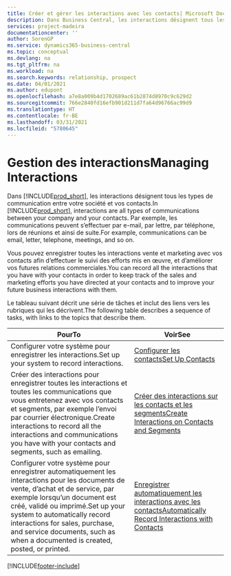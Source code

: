 ```yaml
---
title: Créer et gérer les interactions avec les contacts| Microsoft Docs
description: Dans Business Central, les interactions désignent tous les types de communication entre votre société et vos contacts. Par exemple, les communications peuvent s’effectuer par e-mail, par lettre, par téléphone, lors de réunions et ainsi de suite.
services: project-madeira
documentationcenter: ''
author: SorenGP
ms.service: dynamics365-business-central
ms.topic: conceptual
ms.devlang: na
ms.tgt_pltfrm: na
ms.workload: na
ms.search.keywords: relationship, prospect
ms.date: 04/01/2021
ms.author: edupont
ms.openlocfilehash: a7e8a009b4d1702689ac61b2874d8970c9c629d2
ms.sourcegitcommit: 766e2840fd16efb901d211d7fa64d96766ac99d9
ms.translationtype: HT
ms.contentlocale: fr-BE
ms.lasthandoff: 03/31/2021
ms.locfileid: "5780645"
---
```

# <a name="managing-interactions"></a><span data-ttu-id="b8064-104">Gestion des interactions</span><span class="sxs-lookup"><span data-stu-id="b8064-104">Managing Interactions</span></span>
<span data-ttu-id="b8064-105">Dans [!INCLUDE[prod_short](includes/prod_short.md)], les interactions désignent tous les types de communication entre votre société et vos contacts.</span><span class="sxs-lookup"><span data-stu-id="b8064-105">In [!INCLUDE[prod_short](includes/prod_short.md)], interactions are all types of communications between your company and your contacts.</span></span> <span data-ttu-id="b8064-106">Par exemple, les communications peuvent s’effectuer par e-mail, par lettre, par téléphone, lors de réunions et ainsi de suite.</span><span class="sxs-lookup"><span data-stu-id="b8064-106">For example, communications can be email, letter, telephone, meetings, and so on.</span></span>

<span data-ttu-id="b8064-107">Vous pouvez enregistrer toutes les interactions vente et marketing avec vos contacts afin d’effectuer le suivi des efforts mis en œuvre, et d’améliorer vos futures relations commerciales.</span><span class="sxs-lookup"><span data-stu-id="b8064-107">You can record all the interactions that you have with your contacts in order to keep track of the sales and marketing efforts you have directed at your contacts and to improve your future business interactions with them.</span></span>

<span data-ttu-id="b8064-108">Le tableau suivant décrit une série de tâches et inclut des liens vers les rubriques qui les décrivent.</span><span class="sxs-lookup"><span data-stu-id="b8064-108">The following table describes a sequence of tasks, with links to the topics that describe them.</span></span>

| <span data-ttu-id="b8064-109">Pour</span><span class="sxs-lookup"><span data-stu-id="b8064-109">To</span></span> | <span data-ttu-id="b8064-110">Voir</span><span class="sxs-lookup"><span data-stu-id="b8064-110">See</span></span> |
| --- | --- |
| <span data-ttu-id="b8064-111">Configurer votre système pour enregistrer les interactions.</span><span class="sxs-lookup"><span data-stu-id="b8064-111">Set up your system to record interactions.</span></span> |[<span data-ttu-id="b8064-112">Configurer les contacts</span><span class="sxs-lookup"><span data-stu-id="b8064-112">Set Up Contacts</span></span>](marketing-setup-contacts.md) |
|<span data-ttu-id="b8064-113">Créer des interactions pour enregistrer toutes les interactions et toutes les communications que vous entretenez avec vos contacts et segments, par exemple l’envoi par courrier électronique.</span><span class="sxs-lookup"><span data-stu-id="b8064-113">Create interactions to record all the interactions and communications you have with your contacts and segments, such as emailing.</span></span>|[<span data-ttu-id="b8064-114">Créer des interactions sur les contacts et les segments</span><span class="sxs-lookup"><span data-stu-id="b8064-114">Create Interactions on Contacts and Segments</span></span>](marketing-how-create-interactions.md)|
|<span data-ttu-id="b8064-115">Configurer votre système pour enregistrer automatiquement les interactions pour les documents de vente, d’achat et de service, par exemple lorsqu’un document est créé, validé ou imprimé.</span><span class="sxs-lookup"><span data-stu-id="b8064-115">Set up your system to automatically record interactions for sales, purchase, and service documents, such as when a documented is created, posted, or printed.</span></span>|[<span data-ttu-id="b8064-116">Enregistrer automatiquement les interactions avec les contacts</span><span class="sxs-lookup"><span data-stu-id="b8064-116">Automatically Record Interactions with Contacts</span></span>](marketing-auto-record-interactions.md)|


[!INCLUDE[footer-include](includes/footer-banner.md)]